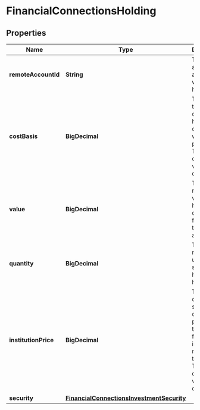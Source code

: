 

# FinancialConnectionsHolding


## Properties

| Name | Type | Description | Notes |
|------------ | ------------- | ------------- | -------------|
|**remoteAccountId** | **String** | The remote account ID associated with this holding. |  |
|**costBasis** | **BigDecimal** | The original total value of the holding, in cents, when it was purchased. The format of this value is a double. |  |
|**value** | **BigDecimal** | The current market value of the holding, in cents. The format of this value is a double. |  |
|**quantity** | **BigDecimal** | The number of units of the security held in this holding. |  |
|**institutionPrice** | **BigDecimal** | The price of the security, in cents, as provided by the financial institution managing the holding. The format of this value is a double. |  |
|**security** | [**FinancialConnectionsInvestmentSecurity**](FinancialConnectionsInvestmentSecurity.md) |  |  |



